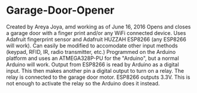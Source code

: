 # Garage-Door-Opener
Created by Areya Joya, amd working as of June 16, 2016
Opens and closes a garage door with a finger print and/or any WiFi connected device.
Uses Adafruit fingerprint sensor and Adafruit HUZZAH ESP8266 (any ESP8266 will work).
Can easily be modified to accomodate other input methods (keypad, RFID, IR, radio transmitter, etc.)
Programmed on the Arduino platform and uses an ATMEGA328P-PU for the "Arduino", but a normal Arduino will work.
Output from ESP8266 is read by Arduino as a digital input. This then makes another pin a digital output to turn on a relay. The relay is connected to the garage door motor.
ESP8266 outputs 3.3V. This is not enough to activate the relay so the Arduino does it instead.
